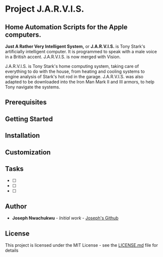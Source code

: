 # Project J.A.R.V.I.S.

## Home Automation Scripts for the Apple computers.
<p><strong>Just A Rather Very Intelligent System,</strong> or <strong>J.A.R.V.I.S.</strong>  is Tony Stark's artificially intelligent  computer. It is programmed to speak with a male voice in a British accent. J.A.R.V.I.S. is now merged with Vision. </p>

<p>J.A.R.V.I.S. is Tony Stark's home computing system, taking care of everything to do with the house, from heating and cooling systems to engine analysis of Stark's hot rod in the garage. J.A.R.V.I.S. was also adapted to be downloaded into the Iron Man Mark II and III armors, to help Tony navigate the systems. </p>

## Prerequisites


## Getting Started


## Installation


## Customization


## Tasks

- [ ] 
- [ ] 
- [ ] 

## Author

* **Joseph Nwachukwu** - *Initial work* - [Joseph's Github](https://github.com/josephnwachukwu)

## License

This project is licensed under the MIT License - see the [LICENSE.md](LICENSE.md) file for details
